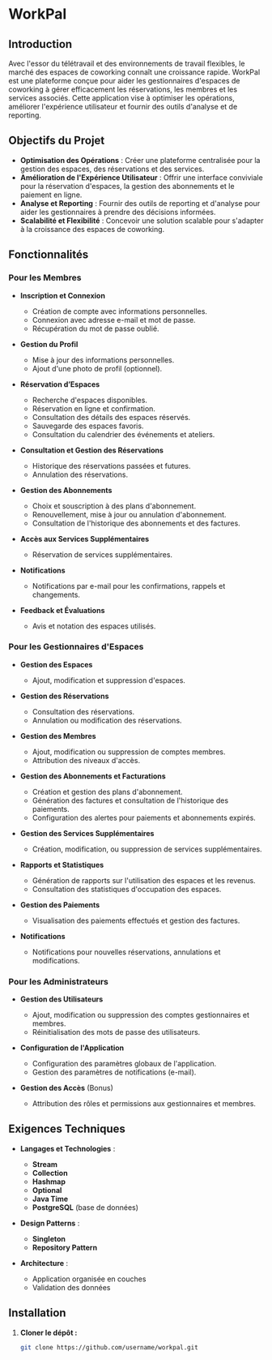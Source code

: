 # WorkPal

## Introduction

Avec l'essor du télétravail et des environnements de travail flexibles, le marché des espaces de coworking connaît une croissance rapide. WorkPal est une plateforme conçue pour aider les gestionnaires d'espaces de coworking à gérer efficacement les réservations, les membres et les services associés. Cette application vise à optimiser les opérations, améliorer l'expérience utilisateur et fournir des outils d'analyse et de reporting.

## Objectifs du Projet

- **Optimisation des Opérations** : Créer une plateforme centralisée pour la gestion des espaces, des réservations et des services.
- **Amélioration de l'Expérience Utilisateur** : Offrir une interface conviviale pour la réservation d'espaces, la gestion des abonnements et le paiement en ligne.
- **Analyse et Reporting** : Fournir des outils de reporting et d'analyse pour aider les gestionnaires à prendre des décisions informées.
- **Scalabilité et Flexibilité** : Concevoir une solution scalable pour s'adapter à la croissance des espaces de coworking.

## Fonctionnalités

### Pour les Membres

- **Inscription et Connexion**
  - Création de compte avec informations personnelles.
  - Connexion avec adresse e-mail et mot de passe.
  - Récupération du mot de passe oublié.

- **Gestion du Profil**
  - Mise à jour des informations personnelles.
  - Ajout d'une photo de profil (optionnel).

- **Réservation d’Espaces**
  - Recherche d'espaces disponibles.
  - Réservation en ligne et confirmation.
  - Consultation des détails des espaces réservés.
  - Sauvegarde des espaces favoris.
  - Consultation du calendrier des événements et ateliers.

- **Consultation et Gestion des Réservations**
  - Historique des réservations passées et futures.
  - Annulation des réservations.

- **Gestion des Abonnements**
  - Choix et souscription à des plans d'abonnement.
  - Renouvellement, mise à jour ou annulation d'abonnement.
  - Consultation de l'historique des abonnements et des factures.

- **Accès aux Services Supplémentaires**
  - Réservation de services supplémentaires.

- **Notifications**
  - Notifications par e-mail pour les confirmations, rappels et changements.

- **Feedback et Évaluations**
  - Avis et notation des espaces utilisés.

### Pour les Gestionnaires d'Espaces

- **Gestion des Espaces**
  - Ajout, modification et suppression d'espaces.

- **Gestion des Réservations**
  - Consultation des réservations.
  - Annulation ou modification des réservations.

- **Gestion des Membres**
  - Ajout, modification ou suppression de comptes membres.
  - Attribution des niveaux d'accès.

- **Gestion des Abonnements et Facturations**
  - Création et gestion des plans d'abonnement.
  - Génération des factures et consultation de l'historique des paiements.
  - Configuration des alertes pour paiements et abonnements expirés.

- **Gestion des Services Supplémentaires**
  - Création, modification, ou suppression de services supplémentaires.

- **Rapports et Statistiques**
  - Génération de rapports sur l'utilisation des espaces et les revenus.
  - Consultation des statistiques d'occupation des espaces.

- **Gestion des Paiements**
  - Visualisation des paiements effectués et gestion des factures.

- **Notifications**
  - Notifications pour nouvelles réservations, annulations et modifications.

### Pour les Administrateurs

- **Gestion des Utilisateurs**
  - Ajout, modification ou suppression des comptes gestionnaires et membres.
  - Réinitialisation des mots de passe des utilisateurs.

- **Configuration de l'Application**
  - Configuration des paramètres globaux de l'application.
  - Gestion des paramètres de notifications (e-mail).

- **Gestion des Accès** (Bonus)
  - Attribution des rôles et permissions aux gestionnaires et membres.

## Exigences Techniques

- **Langages et Technologies** :
  - **Stream**
  - **Collection**
  - **Hashmap**
  - **Optional**
  - **Java Time**
  - **PostgreSQL** (base de données)

- **Design Patterns** :
  - **Singleton**
  - **Repository Pattern**

- **Architecture** :
  - Application organisée en couches
  - Validation des données

## Installation

1. **Cloner le dépôt :**
   ```bash
   git clone https://github.com/username/workpal.git
